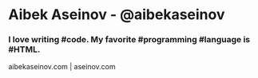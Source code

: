 # Aibek Aseinov - @aibekaseinov
 
### I love writing #code. My favorite #programming #language is #HTML.

aibekaseinov.com | aseinov.com

